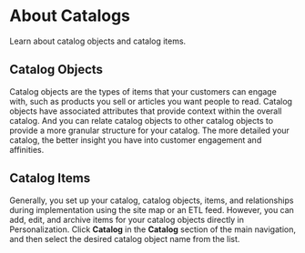 

# About Catalogs

Learn about catalog objects and catalog items.

## Catalog Objects

Catalog objects are the types of items that your customers can engage with,
such as products you sell or articles you want people to read. Catalog objects
have associated attributes that provide context within the overall catalog.
And you can relate catalog objects to other catalog objects to provide a more
granular structure for your catalog. The more detailed your catalog, the
better insight you have into customer engagement and affinities.

## Catalog Items

Generally, you set up your catalog, catalog objects, items, and relationships
during implementation using the site map or an ETL feed. However, you can add,
edit, and archive items for your catalog objects directly in Personalization.
Click **Catalog** in the **Catalog** section of the main navigation, and then
select the desired catalog object name from the list.

